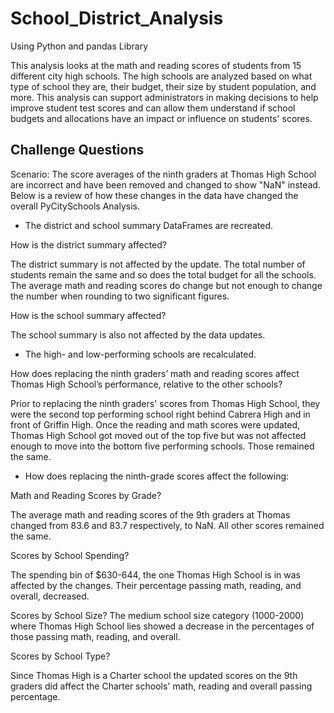 # School_District_Analysis
Using Python and pandas Library

This analysis looks at the math and reading scores of students from 15 different city high schools. The high schools are analyzed based on what type of school they are, their budget, their size by student population, and more. This analysis can support administrators in making decisions to help improve student test scores and can allow them understand if school budgets and allocations have an impact or influence on students' scores.

## Challenge Questions
Scenario: The score averages of the ninth graders at Thomas High School are incorrect and have been removed and changed to show "NaN" instead. Below is a review of how these changes in the data have changed the overall PyCitySchools Analysis.

- The district and school summary DataFrames are recreated.

How is the district summary affected?

The district summary is not affected by the update. The total number of students remain the same and so does the total budget for all the schools. The average math and reading scores do change but not enough to change the number when rounding to two significant figures.

How is the school summary affected?

The school summary is also not affected by the data updates.

- The high- and low-performing schools are recalculated.

How does replacing the ninth graders’ math and reading scores affect Thomas High School’s performance, relative to the other schools?

Prior to replacing the ninth graders' scores from Thomas High School, they were the second top performing school right behind Cabrera High and in front of Griffin High. Once the reading and math scores were updated, Thomas High School got moved out of the top five but was not affected enough to move into the bottom five performing schools. Those remained the same. 

- How does replacing the ninth-grade scores affect the following:

Math and Reading Scores by Grade?

The average math and reading scores of the 9th graders at Thomas changed from 83.6 and 83.7 respectively, to NaN. All other scores remained the same.

Scores by School Spending?

The spending bin of $630-644, the one Thomas High School is in was affected by the changes. Their percentage passing math, reading, and overall, decreased.

Scores by School Size?
The medium school size category (1000-2000) where Thomas High School lies showed a decrease in the percentages of those passing math, reading, and overall. 

Scores by School Type? 

Since Thomas High is a Charter school the updated scores on the 9th graders did affect the Charter schools' math, reading and overall passing percentage. 
